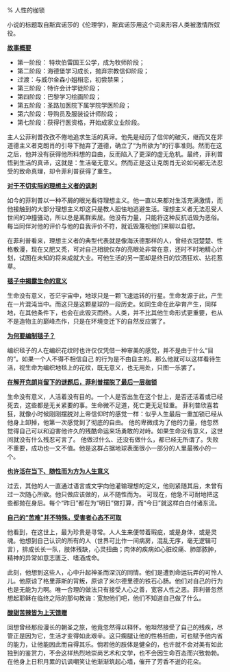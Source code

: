 % 人性的枷锁

小说的标题取自斯宾诺莎的《伦理学》，斯宾诺莎用这个词来形容人类被激情所奴役。

<b><u>故事概要</u></b>

- 第一阶段： 特坎伯雷国王公学，成为牧师阶段；
- 第二阶段：海德堡学习成长，抛弃宗教信仰阶段；
- 过渡：与威尔金森小姐相恋，初尝禁果；
- 第三阶段：特许会计学徒阶段；
- 第四阶段：巴黎学习绘画阶段；
- 第五阶段：圣路加医院下属学院学医阶段；
- 第六阶段：导购员及服装设计师阶段；
- 第七阶段：获得行医资格，开始成家立业阶段。

主人公菲利普孜孜不倦地追求生活的真谛。他先是经历了信仰的破灭，继而又在非道德主义者克朗肖的引导下抛弃了道德，确立了“为所欲为”的行事准则。然而在这之后，他并没有获得他所料想的自由，反而陷入了更深的虚无危机。最终，菲利普悟到生活的真谛，这就是：生活毫无意义。然而正是这让克朗肖无论如何都无法忍受的致命真理，却令菲利普获得了重生。

<b><u>对于不切实际的理想主义者的讽刺</u></b>

如今的菲利普以一种不屑的眼光看待理想主义。他一直以来都对生活充满激情，而他接触到的大部分理想主义却这只是教人胆怯地逃避生活。理想主义者无法忍受人世间的冲撞骚动，所以总是离群索居。他没有力量，只能将这种反抗诋毁为恶俗。每当同伴对他的评价与他的自我评价不符，就诋毁蔑视他们来聊以自慰。

在菲利普看来，理想主义者的典型代表就是像海沃德那样的人，曾经衣冠楚楚、性格散漫，现在又肥又秃，可对自己相貌仅存的亮眼处非常在意，还时不时地精心计划，试图在未知的将来成就大业。可他生活的另一面却是终日的饮酒狂欢、拈花惹草。

<b><u>毯子中揭露生命的意义</u></b>

生命没有意义，苍茫宇宙中，地球只是一颗飞速运转的行星。生命发源于此，产生在一片混沌当中。而这只是这颗星球的一段历史。如同生命在此孕育产生，同样地，在其他条件下，也会在此毁灭而终。人类，并不比其他生命形式更重要，也从不是造物主的巅峰杰作，只是在环境变迁下的自然反应罢了。

<b><u>为何要编制毯子？</u></b>

编织毯子的人在编织花纹时也许仅仅凭借一种审美的感觉，并不是由于什么“目的”。如果一个人不得不相信自己
的行为是不由自主的。那么他就可以这样看待生活，视生命为编织地毯上的花纹，既无意义，也无用处，只图一乐罢了。

<b><u>在解开克朗肖留下的谜题后，菲利普摆脱了最后一层枷锁</u></b>

生命没有意义，人活着没有目的。一个人是否出生在这个世上，是否还活着或已经死去，这些都是无关紧要的事。生命微不足道，死亡更无足轻重。
菲利普欣喜若狂，就像小时候刚刚摆脱对上帝信仰时的感觉一样：似乎人生最后一重加锁已经从他身上卸掉，他第一次感觉到了彻底的自由。
他的卑微成为了他的力量，他忽然觉得自己可以和迫害他许久的残酷命运来场勇敢的对峙。如果生命没有意义，这世间就没有什么残忍可言了。
他做过什么、还没有做什么，都已经无所谓了。失败不重要，成功也一文不值。他是这群占据地球表面很小一部分的人里最微小的一个。

<b><u>也许活在当下、随性而为方为人生意义</u></b>

过去，其他的人一直通过语言或文字向他灌输理想的定义，他则紧随其后，未曾有过一次随心所欲。他只做应该做的，从不随性而为。
可现在，他急不可耐地把这些都抛在身后。每个“昨日”都在为“明日”做打算，而“今日”就这样白白付诸东流。

<b><u>自己的“苦难”并不特殊，受害者心态不可取</u></b>

他看到，在这世上，最为珍贵是寻常。人人生来便带着瑕疵，或是身体，或是灵魂。他想到自己认识的所有的人（世界可比作一间病房，混乱无序，毫无逻辑可言），排成长长一队，肢体残缺，心灵扭曲；肉体的疾病如心脏绞痛、肺部脓肿，精神的异常如意志匮乏、嗜酒成命。

此刻，他想到这些人，心中升起神圣而深沉的同情。他们是遭到命运玩弄的可怜人儿。他原谅了格里菲斯的背叛，原谅了米尔德里德的铁石心肠。他们对自己的行为也是无能为力啊。唯一合理的做法只有接受人心之善，宽容人性之恶。菲利普忽然想起耶稣在临终之际的那句教诲：宽恕他们吧，他们不知道自己做了什么。

<b><u>酸甜苦辣皆为上天馈赠</u></b>

回想曾经那段漫长的朝圣之旅，他竟忽然得以释怀。他坦然接受了自己的残疾，尽管正是因为它，生活才变得如此艰辛。这只瘸腿让他的性格扭曲，可也赋予他内省的能力，让他能因此而自得其乐。倘若他的肢体是健全的，也许就不会对美有如此独到的鉴赏力，不会这样热烈地崇尚艺术和文学，也不会因生命百态而兴致勃勃。在他身上日积月累的讥讽嘲笑让他渐渐筑起心墙，催开了芳香不逝的花朵。

